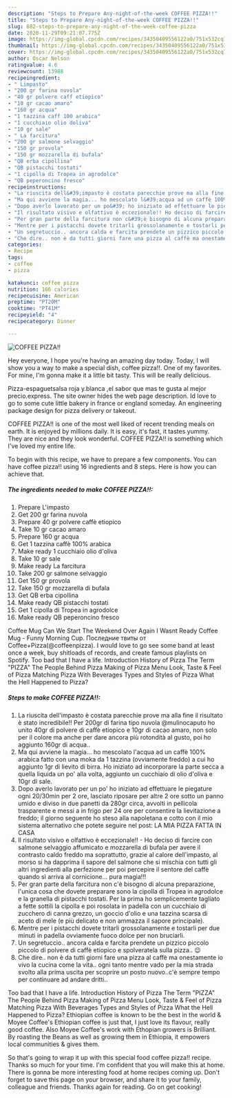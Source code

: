 ```yaml
---
description: "Steps to Prepare Any-night-of-the-week COFFEE PIZZA!!"
title: "Steps to Prepare Any-night-of-the-week COFFEE PIZZA!!"
slug: 882-steps-to-prepare-any-night-of-the-week-coffee-pizza
date: 2020-11-29T09:21:07.775Z
image: https://img-global.cpcdn.com/recipes/34350409556122a0/751x532cq70/coffee-pizza-recipe-main-photo.jpg
thumbnail: https://img-global.cpcdn.com/recipes/34350409556122a0/751x532cq70/coffee-pizza-recipe-main-photo.jpg
cover: https://img-global.cpcdn.com/recipes/34350409556122a0/751x532cq70/coffee-pizza-recipe-main-photo.jpg
author: Oscar Nelson
ratingvalue: 4.6
reviewcount: 13988
recipeingredient:
- " Limpasto"
- "200 gr farina nuvola"
- "40 gr polvere caff etiopico"
- "10 gr cacao amaro"
- "160 gr acqua"
- "1 tazzina caff 100 arabica"
- "1 cucchiaio olio doliva"
- "10 gr sale"
- " La farcitura"
- "200 gr salmone selvaggio"
- "150 gr provola"
- "150 gr mozzarella di bufala"
- "QB erba cipollina"
- "QB pistacchi tostati"
- "1 cipolla di Tropea in agrodolce"
- "QB peperoncino fresco"
recipeinstructions:
- "La riuscita dell&#39;impasto è costata parecchie prove ma alla fine il risultato è stato incredibile!! Per 200gr di farina tipo nuvola @mulinocaputo ho unito 40gr di polvere di caffè etiopico e 10gr di cacao amaro, non solo per il colore ma anche per dare ancora più rotondità al gusto, poi ho aggiunto 160gr di acqua.."
- "Ma qui avviene la magia... ho mescolato l&#39;acqua ad un caffè 100% arabica fatto con una moka da 1 tazzina (ovviamente freddo) a cui ho aggiunto 1gr di lievito di birra. Ho iniziato ad incorporare la parte secca a quella liquida un po&#39; alla volta, aggiunto un cucchiaio di olio d&#39;oliva e 10gr di sale."
- "Dopo averlo lavorato per un po&#39; ho iniziato ad effettuare le piegature ogni 20/30min per 2 ore, lasciato riposare per altre 2 ore sotto un panno umido e diviso in due panetti da 280gr circa, avvolti in pellicola trasparente e messi a in frigo per 24 ore per consentire la lievitazione a freddo; il giorno seguente ho steso alla napoletana e cotto con il mio sistema alternativo che potete seguire nel post: LA MIA PIZZA FATTA IN CASA"
- "Il risultato visivo e olfattivo è eccezionale!! Ho deciso di farcire con salmone selvaggio affumicato e mozzarella di bufala per avere il contrasto caldo freddo ma soprattutto, grazie al calore dell&#39;impasto, al morso si ha dapprima il sapore del salmone che si mischia con tutti gli altri ingredienti alla perfezione per poi percepire il sentore del caffè quando si arriva al cornicione... pura magia!!!"
- "Per gran parte della farcitura non c&#39;è bisogno di alcuna preparazione, l&#39;unica cosa che dovete preparare sono la cipolla di Tropea in agrodolce e la granella di pistacchi tostati. Per la prima ho semplicemente tagliato a fette sottili la cipolla e poi rosolata in padella con un cucchiaio di zucchero di canna grezzo, un goccio d&#39;olio e una tazzina scarsa di aceto di mele (e più delicato e non ammazza il sapore principale)."
- "Mentre per i pistacchi dovete tritarli grossolanamente e tostarli per due minuti in padella ovviamente fuoco dolce per non bruciarli."
- "Un segretuccio.. ancora calda e farcita prendete un pizzico piccolo piccolo di polvere di caffè etiopico e spolveratela sulla pizza.. 😉"
- "Che dire.. non è da tutti giorni fare una pizza al caffè ma onestamente io vivo la cucina come la vita.. ogni tanto mentre vado per la mia strada svolto alla prima uscita per scoprire un posto nuovo..c&#39;è sempre tempo per continuare ad andare dritti.."
categories:
- Recipe
tags:
- coffee
- pizza

katakunci: coffee pizza 
nutrition: 166 calories
recipecuisine: American
preptime: "PT20M"
cooktime: "PT41M"
recipeyield: "4"
recipecategory: Dinner

---
```



![COFFEE PIZZA!!](https://img-global.cpcdn.com/recipes/34350409556122a0/751x532cq70/coffee-pizza-recipe-main-photo.jpg)

Hey everyone, I hope you're having an amazing day today. Today, I will show you a way to make a special dish, coffee pizza!!. One of my favorites. For mine, I'm gonna make it a little bit tasty. This will be really delicious.

Pizza-espaguetsalsa roja y.blanca ,el sabor que mas te gusta al mejor precio.express. The site owner hides the web page description. Id love to go to some cute little bakery in france or england someday. An engineering package design for pizza delivery or takeout.

COFFEE PIZZA!! is one of the most well liked of recent trending meals on earth. It is enjoyed by millions daily. It is easy, it's fast, it tastes yummy. They are nice and they look wonderful. COFFEE PIZZA!! is something which I've loved my entire life.


To begin with this recipe, we have to prepare a few components. You can have coffee pizza!! using 16 ingredients and 8 steps. Here is how you can achieve that.

<!--inarticleads1-->

##### The ingredients needed to make COFFEE PIZZA!!:

1. Prepare  L&#39;impasto
1. Get 200 gr farina nuvola
1. Prepare 40 gr polvere caffè etiopico
1. Take 10 gr cacao amaro
1. Prepare 160 gr acqua
1. Get 1 tazzina caffè 100% arabica
1. Make ready 1 cucchiaio olio d&#39;oliva
1. Take 10 gr sale
1. Make ready  La farcitura
1. Take 200 gr salmone selvaggio
1. Get 150 gr provola
1. Take 150 gr mozzarella di bufala
1. Get QB erba cipollina
1. Make ready QB pistacchi tostati
1. Get 1 cipolla di Tropea in agrodolce
1. Make ready QB peperoncino fresco


Coffee Mug Can We Start The Weekend Over Again I Wasnt Ready Coffee Mug - Funny Morning Cup. Последние твиты от Coffee+Pizza(@coffeenpizza). I would love to go see some band at least once a week, buy shitloads of records, and create famous playlists on Spotify. Too bad that I have a life. Introduction History of Pizza The Term &#34;PIZZA&#34; The People Behind Pizza Making of Pizza Menu Look, Taste &amp; Feel of Pizza Matching Pizza With Beverages Types and Styles of Pizza What the Hell Happened to Pizza? 

<!--inarticleads2-->

##### Steps to make COFFEE PIZZA!!:

1. La riuscita dell&#39;impasto è costata parecchie prove ma alla fine il risultato è stato incredibile!! Per 200gr di farina tipo nuvola @mulinocaputo ho unito 40gr di polvere di caffè etiopico e 10gr di cacao amaro, non solo per il colore ma anche per dare ancora più rotondità al gusto, poi ho aggiunto 160gr di acqua..
1. Ma qui avviene la magia... ho mescolato l&#39;acqua ad un caffè 100% arabica fatto con una moka da 1 tazzina (ovviamente freddo) a cui ho aggiunto 1gr di lievito di birra. Ho iniziato ad incorporare la parte secca a quella liquida un po&#39; alla volta, aggiunto un cucchiaio di olio d&#39;oliva e 10gr di sale.
1. Dopo averlo lavorato per un po&#39; ho iniziato ad effettuare le piegature ogni 20/30min per 2 ore, lasciato riposare per altre 2 ore sotto un panno umido e diviso in due panetti da 280gr circa, avvolti in pellicola trasparente e messi a in frigo per 24 ore per consentire la lievitazione a freddo; il giorno seguente ho steso alla napoletana e cotto con il mio sistema alternativo che potete seguire nel post: LA MIA PIZZA FATTA IN CASA
1. Il risultato visivo e olfattivo è eccezionale!! - Ho deciso di farcire con salmone selvaggio affumicato e mozzarella di bufala per avere il contrasto caldo freddo ma soprattutto, grazie al calore dell&#39;impasto, al morso si ha dapprima il sapore del salmone che si mischia con tutti gli altri ingredienti alla perfezione per poi percepire il sentore del caffè quando si arriva al cornicione... pura magia!!!
1. Per gran parte della farcitura non c&#39;è bisogno di alcuna preparazione, l&#39;unica cosa che dovete preparare sono la cipolla di Tropea in agrodolce e la granella di pistacchi tostati. Per la prima ho semplicemente tagliato a fette sottili la cipolla e poi rosolata in padella con un cucchiaio di zucchero di canna grezzo, un goccio d&#39;olio e una tazzina scarsa di aceto di mele (e più delicato e non ammazza il sapore principale).
1. Mentre per i pistacchi dovete tritarli grossolanamente e tostarli per due minuti in padella ovviamente fuoco dolce per non bruciarli.
1. Un segretuccio.. ancora calda e farcita prendete un pizzico piccolo piccolo di polvere di caffè etiopico e spolveratela sulla pizza.. 😉
1. Che dire.. non è da tutti giorni fare una pizza al caffè ma onestamente io vivo la cucina come la vita.. ogni tanto mentre vado per la mia strada svolto alla prima uscita per scoprire un posto nuovo..c&#39;è sempre tempo per continuare ad andare dritti..


Too bad that I have a life. Introduction History of Pizza The Term &#34;PIZZA&#34; The People Behind Pizza Making of Pizza Menu Look, Taste &amp; Feel of Pizza Matching Pizza With Beverages Types and Styles of Pizza What the Hell Happened to Pizza? Ethiopian coffee is known to be the best in the world &amp; Moyee Coffee&#39;s Ethiopian coffee is just that, I just love its flavour, really good coffee. Also Moyee Coffee&#39;s work with Ethopian growers is Brilliant. By roasting the Beans as well as growing them in Ethiopia, it empowers local communities &amp; gives them. 

So that's going to wrap it up with this special food coffee pizza!! recipe. Thanks so much for your time. I'm confident that you will make this at home. There is gonna be more interesting food at home recipes coming up. Don't forget to save this page on your browser, and share it to your family, colleague and friends. Thanks again for reading. Go on get cooking!
